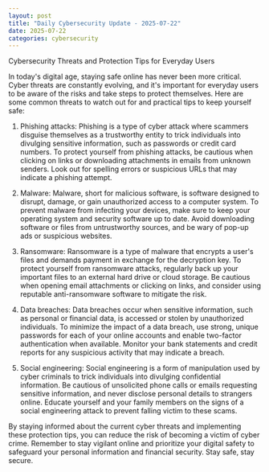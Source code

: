 ```yaml
---
layout: post
title: "Daily Cybersecurity Update - 2025-07-22"
date: 2025-07-22
categories: cybersecurity
---
```


Cybersecurity Threats and Protection Tips for Everyday Users

In today's digital age, staying safe online has never been more critical. Cyber threats are constantly evolving, and it's important for everyday users to be aware of the risks and take steps to protect themselves. Here are some common threats to watch out for and practical tips to keep yourself safe:

1. Phishing attacks: Phishing is a type of cyber attack where scammers disguise themselves as a trustworthy entity to trick individuals into divulging sensitive information, such as passwords or credit card numbers. To protect yourself from phishing attacks, be cautious when clicking on links or downloading attachments in emails from unknown senders. Look out for spelling errors or suspicious URLs that may indicate a phishing attempt.

2. Malware: Malware, short for malicious software, is software designed to disrupt, damage, or gain unauthorized access to a computer system. To prevent malware from infecting your devices, make sure to keep your operating system and security software up to date. Avoid downloading software or files from untrustworthy sources, and be wary of pop-up ads or suspicious websites.

3. Ransomware: Ransomware is a type of malware that encrypts a user's files and demands payment in exchange for the decryption key. To protect yourself from ransomware attacks, regularly back up your important files to an external hard drive or cloud storage. Be cautious when opening email attachments or clicking on links, and consider using reputable anti-ransomware software to mitigate the risk.

4. Data breaches: Data breaches occur when sensitive information, such as personal or financial data, is accessed or stolen by unauthorized individuals. To minimize the impact of a data breach, use strong, unique passwords for each of your online accounts and enable two-factor authentication when available. Monitor your bank statements and credit reports for any suspicious activity that may indicate a breach.

5. Social engineering: Social engineering is a form of manipulation used by cyber criminals to trick individuals into divulging confidential information. Be cautious of unsolicited phone calls or emails requesting sensitive information, and never disclose personal details to strangers online. Educate yourself and your family members on the signs of a social engineering attack to prevent falling victim to these scams.

By staying informed about the current cyber threats and implementing these protection tips, you can reduce the risk of becoming a victim of cyber crime. Remember to stay vigilant online and prioritize your digital safety to safeguard your personal information and financial security. Stay safe, stay secure.
